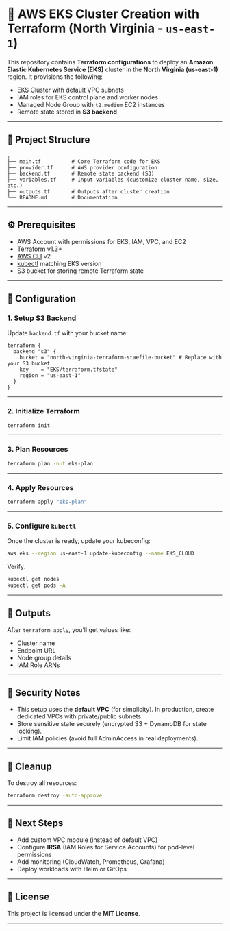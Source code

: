 # 🚀 AWS EKS Cluster Creation with Terraform (North Virginia - `us-east-1`)

This repository contains **Terraform configurations** to deploy an **Amazon Elastic Kubernetes Service (EKS)** cluster in the **North Virginia (us-east-1)** region.
It provisions the following:

* EKS Cluster with default VPC subnets
* IAM roles for EKS control plane and worker nodes
* Managed Node Group with `t2.medium` EC2 instances
* Remote state stored in **S3 backend**

---

## 📂 Project Structure

```
.
├── main.tf          # Core Terraform code for EKS
├── provider.tf      # AWS provider configuration
├── backend.tf       # Remote state backend (S3)
├── variables.tf     # Input variables (customize cluster name, size, etc.)
├── outputs.tf       # Outputs after cluster creation
└── README.md        # Documentation
```

---

## ⚙️ Prerequisites

* AWS Account with permissions for EKS, IAM, VPC, and EC2
* [Terraform](https://developer.hashicorp.com/terraform/downloads) v1.3+
* [AWS CLI](https://docs.aws.amazon.com/cli/latest/userguide/install-cliv2.html) v2
* [kubectl](https://kubernetes.io/docs/tasks/tools/) matching EKS version
* S3 bucket for storing remote Terraform state

---

## 🔧 Configuration

### 1. Setup S3 Backend

Update `backend.tf` with your bucket name:

```hcl
terraform {
  backend "s3" {
    bucket = "north-virginia-terraform-staefile-bucket" # Replace with your S3 bucket
    key    = "EKS/terraform.tfstate"
    region = "us-east-1"
  }
}
```

---

### 2. Initialize Terraform

```bash
terraform init
```

---

### 3. Plan Resources

```bash
terraform plan -out eks-plan
```

---

### 4. Apply Resources

```bash
terraform apply "eks-plan"
```

---

### 5. Configure `kubectl`

Once the cluster is ready, update your kubeconfig:

```bash
aws eks --region us-east-1 update-kubeconfig --name EKS_CLOUD
```

Verify:

```bash
kubectl get nodes
kubectl get pods -A
```

---

## 📜 Outputs

After `terraform apply`, you’ll get values like:

* Cluster name
* Endpoint URL
* Node group details
* IAM Role ARNs

---

## 🔐 Security Notes

* This setup uses the **default VPC** (for simplicity). In production, create dedicated VPCs with private/public subnets.
* Store sensitive state securely (encrypted S3 + DynamoDB for state locking).
* Limit IAM policies (avoid full AdminAccess in real deployments).

---

## 🧹 Cleanup

To destroy all resources:

```bash
terraform destroy -auto-approve
```

---

## 📌 Next Steps

* Add custom VPC module (instead of default VPC)
* Configure **IRSA** (IAM Roles for Service Accounts) for pod-level permissions
* Add monitoring (CloudWatch, Prometheus, Grafana)
* Deploy workloads with Helm or GitOps

---

## 📄 License

This project is licensed under the **MIT License**.

---

